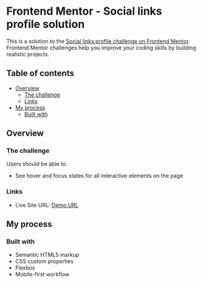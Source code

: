 # Frontend Mentor - Social links profile solution

This is a solution to the [Social links profile challenge on Frontend Mentor](https://www.frontendmentor.io/challenges/social-links-profile-UG32l9m6dQ). Frontend Mentor challenges help you improve your coding skills by building realistic projects.

## Table of contents

- [Overview](#overview)
    - [The challenge](#the-challenge)
    - [Links](#links)
- [My process](#my-process)
    - [Built with](#built-with)

## Overview

### The challenge

Users should be able to:

- See hover and focus states for all interactive elements on the page

### Links

- Live Site URL: [Demo URL](https://adi3009.github.io/social-links-profile/)

## My process

### Built with

- Semantic HTML5 markup
- CSS custom properties
- Flexbox
- Mobile-first workflow